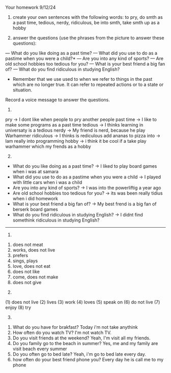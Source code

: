 Your homework 9/12/24

1) create your own sentences with the following words: 
to pry, do smth as a past time, tedious, nerdy, ridiculous, be into smth, take smth up as a hobby 

2) answer the questions (use the phrases from the picture to answer these questions):

— What do you like doing as a past time?
— What did you use to do as a pastime when you were a child?*
— Are you into any kind of sports?
— Are old school hobbies too tedious for you?
— What is your best friend a big fan of?
— What do you find ridiculous in studying English?

* Remember that we use used to when we refer to things in the past which are no longer true. It can refer to repeated actions or to a state or situation.

Record a voice message to answer the questions.

1)
pry -> I dont like when people to pry another people
past time -> I like to make some programs as a past time
tedious -> I thinks  learning in universaty is a tedious
nerdy -> My friend is nerd, because he play Warhammer
ridiculous -> I thinks is rediculous add ananas to pizza
into -> Iam really into programming
hobby -> i think it be cool if a take play warhammer which my frends as a hobby

2)
- What do you like doing as a past time? -> I liked to play board games when i was at samara
- What did you use to do as a pastime when you were a child -> I played with little cars when i was a child
- Are you into any kind of sports? -> I was into the powerliftig a year ago
- Are old school hobbies too tedious for you? -> its was been really tidius when i did homework
- What is your best friend a big fan of? -> My best frend is a big fan of berserk board games
- What do you find ridiculous in studying English? -> I didnt find somethink ridiculous in studying English?

<hr/>

1)
1. does not meat
2. works, does not live
3. prefers
4. sings, plays
5. love, does not eat
6. does not like
7. come, does not make
8. does not give

2)
(1) does not live
(2) lives
(3) work
(4) loves
(5) speak on
(6) do not live
(7) enjoy
(8) try

3)
1. What do you have for brakfast? Today i'm not take anythink
2. How often do you watch TV?  I'm not watch TV.
3. Do you visit friends at the weekend?  Yeah, I'm visit all my friends.
4. Do you family go to the beach in summer? Yes, me and my family are visit beach every summer
5. Do you often go to bed late? Yeah, i'm go to bed late every day.
6. how often do your best friend phone you? Every day he is call me to my phone
